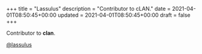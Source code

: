 +++
title = "Lassulus"
description = "Contributor to cLAN."
date = 2021-04-01T08:50:45+00:00
updated = 2021-04-01T08:50:45+00:00
draft = false
+++

Contributor to **clan**.

[@lassulus](https://http://lassul.us/)
